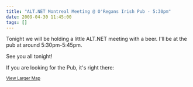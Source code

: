 ```yaml
---
title: "ALT.NET Montreal Meeting @ O'Regans Irish Pub - 5:30pm"
date: 2009-04-30 11:45:00
tags: []
---
```


Tonight we will be holding a little ALT.NET meeting with a beer. I'll be at the pub at around 5:30pm-5:45pm.

See you all tonight!

If you are looking for the Pub, it's right there:

<small>[View Larger Map](http://maps.google.com/maps?f=q&amp;source=embed&amp;hl=en&amp;geocode=&amp;q=1224+rue+Bishop&amp;sll=45.497338,-73.570375&amp;sspn=0.012393,0.020363&amp;ie=UTF8&amp;ll=45.497022,-73.575139&amp;spn=0.014439,0.027466&amp;z=15)</small>
